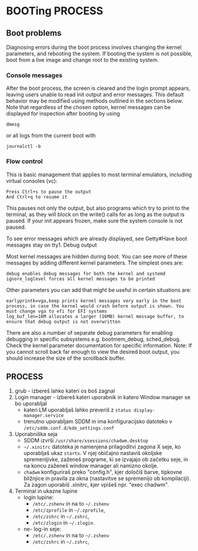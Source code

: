 # BOOTing PROCESS

## Boot problems

Diagnosing errors during the boot process involves changing the kernel parameters, and rebooting the system.
If booting the system is not possible, boot from a live image and change root to the existing system.

### Console messages

After the boot process, the screen is cleared and the login prompt appears, leaving users unable to read init output and error messages. This default behavior may be modified using methods outlined in the sections below.
Note that regardless of the chosen option, kernel messages can be displayed for inspection after booting by using

    dmesg

or all logs from the current boot with 

    journalctl -b

### Flow control

This is basic management that applies to most terminal emulators, including virtual consoles (vc):

    Press Ctrl+s to pause the output
    And Ctrl+q to resume it

This pauses not only the output, but also programs which try to print to the terminal, as they will block on the write() calls for as long as the output is paused. If your init appears frozen, make sure the system console is not paused.

To see error messages which are already displayed, see Getty#Have boot messages stay on tty1.
Debug output

Most kernel messages are hidden during boot. You can see more of these messages by adding different kernel parameters. The simplest ones are:

    debug enables debug messages for both the kernel and systemd
    ignore_loglevel forces all kernel messages to be printed

Other parameters you can add that might be useful in certain situations are:

    earlyprintk=vga,keep prints kernel messages very early in the boot process, in case the kernel would crash before output is shown. You must change vga to efi for EFI systems
    log_buf_len=16M allocates a larger (16MB) kernel message buffer, to ensure that debug output is not overwritten

There are also a number of separate debug parameters for enabling debugging in specific subsystems e.g. bootmem_debug, sched_debug. Check the kernel parameter documentation for specific information.
Note: If you cannot scroll back far enough to view the desired boot output, you should increase the size of the scrollback buffer.

## PROCESS

1. grub - izbereš lahko kateri os boš zagnal
2. Login manager - izbereš kateri uporabnik in katero Window manager se bo uporabljal
    - kateri LM uporabljaš lahko preveriš z `status display-manager.service`
    - trenutno uporabljam SDDM in ima konfiguracijsko datoteko v `/etc/sddm.conf.d/kde_settings.conf`
3. Uporabniška seja
    - SDDM izvrši `/usr/share/xsessions/chadwm.desktop` 
    - `~/.xinitrc` datoteka je namenjena prilagoditvi zagona X seje, ko uporabljaš ukaz `startx`. V njej običajno nastaviš okoljske spremenljivke, zaženeš programe, ki se izvajajo ob začetku seje, in na koncu zaženeš window manager ali namizno okolje.
    - `chadwm` konfiguriraš preko "config.h", kjer določiš barve, tipkovne bližnjice in pravila za okna (nastavitve se spremenijo ob kompilaciji). Za zagon uporabiš .xinitrc, kjer vpišeš npr. "exec chadwm".
4. Terminal in ukazne lupine
    - login lupine:
        - `/etc/.zshenv` in na to `~/.zshenv`
        - `/etc/zprofile` in `~/.zprofile`,
        - `/etc/zshrc` in `~/.zshrc`,
        - `/etc/zlogin` in `~/.zlogin`.
    - ne- log-in seje:
        - `/etc/.zshenv` in na to `~/.zshenv`
        - `/etc/zshrc` in `~/.zshrc`,
